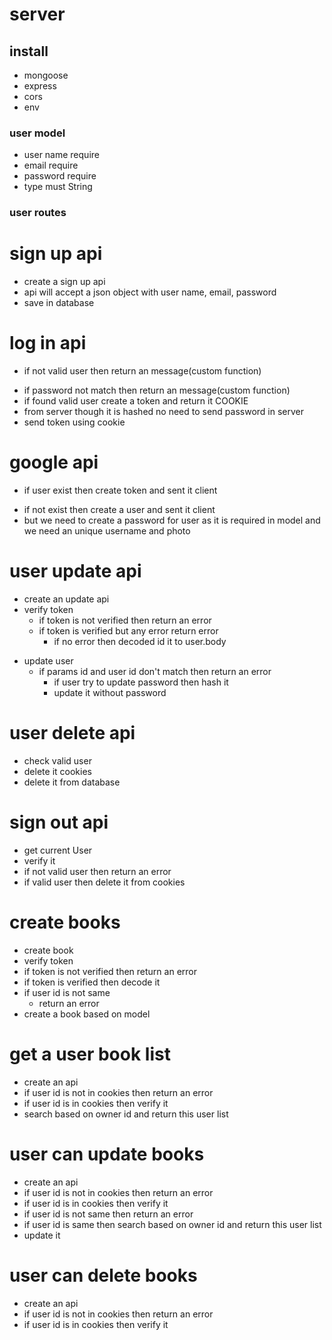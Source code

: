 # server

## install

- mongoose
- express
- cors
- env

### user model

- user name require
- email require
- password require
- type must String

### user routes

# sign up api

- create a sign up api
- api will accept a json object with user name, email, password
- save in database

# log in api

- if not valid user then return an message(custom function)

* if password not match then return an message(custom function)
* if found valid user create a token and return it COOKIE
* from server though it is hashed no need to send password in server
* send token using cookie

# google api

- if user exist then create token and sent it client

* if not exist then create a user and sent it client
* but we need to create a password for user as it is required in model and we need an unique username and photo

# user update api

- create an update api
- verify token
  - if token is not verified then return an error
  - if token is verified but any error return error
    - if no error then decoded id it to user.body

* update user
  - if params id and user id don't match then return an error
    - if user try to update password then hash it
    - update it without password

# user delete api

- check valid user
- delete it cookies
- delete it from database

# sign out api

- get current User
- verify it
- if not valid user then return an error
- if valid user then delete it from cookies

# create books

- create book
- verify token
- if token is not verified then return an error
- if token is verified then decode it
- if user id is not same
  - return an error
- create a book based on model

# get a user book list

- create an api
- if user id is not in cookies then return an error
- if user id is in cookies then verify it
- search based on owner id and return this user list

# user can update books

- create an api
- if user id is not in cookies then return an error
- if user id is in cookies then verify it
- if user id is not same then return an error
- if user id is same then search based on owner id and return this user list
- update it

# user can delete books

- create an api
- if user id is not in cookies then return an error
- if user id is in cookies then verify it

